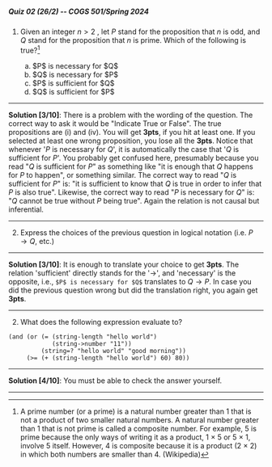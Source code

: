 ##### Quiz 02 (26/2) -- COGS 501/Spring 2024


1. Given an integer $n > 2$ , let $P$ stand for the proposition that $n$ is odd,
and $Q$ stand for the proposition that $n$ is prime. Which of the following is true?[^1]

   <ol type='a'>
        <li>$P$ is necessary for $Q$</li>
        <li>$Q$ is necessary for $P$</li>
        <li>$P$ is sufficient for $Q$</li>
        <li>$Q$ is sufficient for $P$</li>
   </ol>

---

**Solution [3/10]**: There is a problem with the wording of the question. The correct way to ask it would be "Indicate True or False". The true propositions are (i) and (iv). You will get **3pts**, if you hit at least one. If you selected at least one wrong proposition, you lose all the **3pts**.
Notice that whenever '$P$ is necessary for $Q$', it is automatically the case that '$Q$ is sufficient for $P$'. You probably get confused here, presumably because you read "$Q$ is sufficient for $P$" as something like "it is enough that $Q$ happens for $P$ to happen", or something similar. The correct way to read "$Q$ is sufficient for $P$" is: "it is sufficient to know that $Q$ is true in order to infer that $P$ is also true". Likewise, the correct way to read "$P$ is necessary for $Q$" is: "$Q$ cannot be true without $P$ being true". Again the relation is not causal but inferential.

---


[^1]: A prime number (or a prime) is a natural number greater than 1 that is not a product of two smaller natural numbers. A natural number greater than 1 that is not prime is called a composite number. For example, 5 is prime because the only ways of writing it as a product, 1 × 5 or 5 × 1, involve 5 itself. However, 4 is composite because it is a product (2 × 2) in which both numbers are smaller than 4. (Wikipedia)


2. Express the choices of the previous question in logical notation (i.e. $P\rightarrow Q$, etc.)

---

**Solution [3/10]**:
It is enough to translate your choice to get **3pts**. The relation 'sufficient' directly stands for the '$\rightarrow$', and 'necessary' is the opposite, i.e., `$P$ is necessary for $Q$` translates to $Q\rightarrow P$. In case you did the previous question wrong but did the translation right, you again get **3pts**.

---



2. What does the following expression evaluate to?

```racket
(and (or (= (string-length "hello world")
            (string->number "11"))
         (string=? "hello world" "good morning"))
     (>= (+ (string-length "hello world") 60) 80))
```

---

**Solution [4/10]**:
You must be able to check the answer yourself.

---

